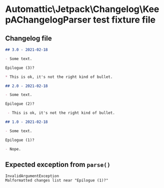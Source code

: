 # Automattic\Jetpack\Changelog\KeepAChangelogParser test fixture file

## Changelog file
  ~~~~~~~~markdown changelog
  ## 3.0 - 2021-02-18

  - Some text.

  Epilogue (3)?

  * This is ok, it's not the right kind of bullet.

  ## 2.0 - 2021-02-18

  - Some text.

  Epilogue (2)?

   - This is ok, it's not the right kind of bullet.

  ## 1.0 - 2021-02-18

  - Some text.

  Epilogue (1)?

  - Nope.

  ~~~~~~~~

## Expected exception from `parse()`
  ~~~~~~~~text parse-exception
  InvalidArgumentException
  Malformatted changes list near "Epilogue (1)?"
  ~~~~~~~~
